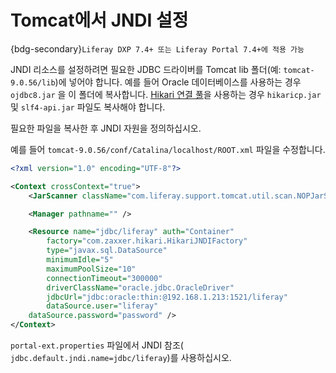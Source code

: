 # Tomcat에서 JNDI 설정

{bdg-secondary}`Liferay DXP 7.4+ 또는 Liferay Portal 7.4+에 적용 가능`

JNDI 리소스를 설정하려면 필요한 JDBC 드라이버를 Tomcat lib 폴더(예: `tomcat-9.0.56/lib`)에 넣어야 합니다. 예를 들어 Oracle 데이터베이스를 사용하는 경우 `ojdbc8.jar` 을 이 폴더에 복사합니다. [Hikari 연결 풀](https://github.com/brettwooldridge/HikariCP)을 사용하는 경우 `hikaricp.jar` 및 `slf4-api.jar` 파일도 복사해야 합니다.

필요한 파일을 복사한 후 JNDI 자원을 정의하십시오.

예를 들어 `tomcat-9.0.56/conf/Catalina/localhost/ROOT.xml` 파일을 수정합니다.

```xml
<?xml version="1.0" encoding="UTF-8"?>

<Context crossContext="true">
    <JarScanner className="com.liferay.support.tomcat.util.scan.NOPJarScanner" />

    <Manager pathname="" />

    <Resource name="jdbc/liferay" auth="Container"
        factory="com.zaxxer.hikari.HikariJNDIFactory"
        type="javax.sql.DataSource"
        minimumIdle="5" 
        maximumPoolSize="10"
        connectionTimeout="300000"
        driverClassName="oracle.jdbc.OracleDriver"
        jdbcUrl="jdbc:oracle:thin:@192.168.1.213:1521/liferay"
        dataSource.user="liferay"
    dataSource.password="password" />
</Context>
```

`portal-ext.properties` 파일에서 JNDI 참조( `jdbc.default.jndi.name=jdbc/liferay`)를 사용하십시오.
